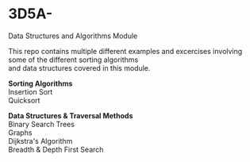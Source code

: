 # 3D5A-
Data Structures and Algorithms Module

This repo contains multiple different examples and excercises involving some of the different sorting algorithms <br />
and data structures covered in this module. <br />

**Sorting Algorithms** <br />
Insertion Sort <br />
Quicksort <br />

**Data Structures & Traversal Methods** <br />
Binary Search Trees <br />
Graphs <br />
Dijkstra's Algorithm <br />
Breadth & Depth First Search  <br />
